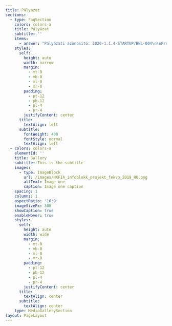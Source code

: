 ```yaml
---
title: Pályázat
sections:
  - type: FaqSection
    colors: colors-a
    title: Pályázat
    subtitle: ''
    items:
      - answer: "Pályázati azonosító: 2020-1.1.4-STARTUP/BNL-004\n\nProjekt címe:\_Appartman szálláshelykezelő szoftver fejlesztése és piacra vitele\n\nStartup neve:\_Appartman PMS Technologies Kft.\n\nProjekt szerződött támogatási összege: 28.800.000 Ft\n\nProjekt szerződött összköltsége: 36.000.000 Ft\n\nProjekt megvalósítási időszaka: 2021.11.01. - 2022.07.01.\n\nProjekt rövid összefogalása:\_Az Appartman egy felhasználóbarát szálláshelykezelő szoftver (PMS – Property management system), amely segíti a szálláshely tulajdonosokat vendégeik kötelező adminisztrációjában és kényelmi funkciókkal könnyíti meg a napi munkavégzést.\n\n\n\n![](/images/Ke%CC%81pernyo%CC%8Bfoto%CC%81%202022-03-29%20-%209.56.24.png)\n"
    styles:
      self:
        height: auto
        width: narrow
        margin:
          - mt-0
          - mb-0
          - ml-0
          - mr-0
        padding:
          - pt-12
          - pb-12
          - pl-4
          - pr-4
        justifyContent: center
      title:
        textAlign: left
      subtitle:
        fontWeight: 400
        fontStyle: normal
        textAlign: left
  - colors: colors-a
    elementId: ''
    title: Gallery
    subtitle: This is the subtitle
    images:
      - type: ImageBlock
        url: /images/NKFIA_infoblokk_projekt_fekvo_2019_HU.png
        altText: Image one
        caption: Image one caption
    spacing: 1
    columns: 1
    aspectRatio: '16:9'
    imageSizePx: 300
    showCaption: true
    enableHover: true
    styles:
      self:
        height: auto
        width: wide
        margin:
          - mt-0
          - mb-0
          - ml-0
          - mr-0
        padding:
          - pt-12
          - pb-12
          - pl-4
          - pr-4
        justifyContent: center
      title:
        textAlign: center
      subtitle:
        textAlign: center
    type: MediaGallerySection
layout: PageLayout
---
```

